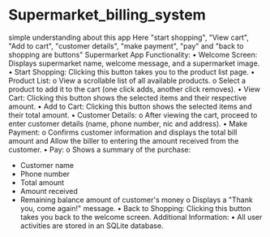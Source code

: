 # Supermarket_billing_system
simple understanding about this app
Here "start shopping", "View cart", "Add to cart", "customer details", "make payment", "pay" and "back to shopping are buttons" 
Supermarket App Functionality:
•	Welcome Screen: Displays supermarket name, welcome message, and a supermarket image.
•	Start Shopping: Clicking this button takes you to the product list page.
•	Product List: 
o	View a scrollable list of all available products.
o	Select a product to add it to the cart (one click adds, another click removes).
•	View Cart: Clicking this button shows the selected items and their respective amount.
•	Add to Cart: Clicking this button shows the selected items and their total amount.
•	Customer Details: 
o	After viewing the cart, proceed to enter customer details (name, phone number, nic and address).
•	Make Payment: 
o	Confirms customer information and displays the total bill amount and	Allow the biller to entering the amount received from the customer.
•	Pay: 
o	Shows a summary of the purchase: 
- Customer name
- Phone number
- Total amount
- Amount received
- Remaining balance amount of customer's money
o	Displays a "Thank you, come again!" message.
•	Back to Shopping: Clicking this button takes you back to the welcome screen.
Additional Information:
•	All user activities are stored in an SQLite database.

